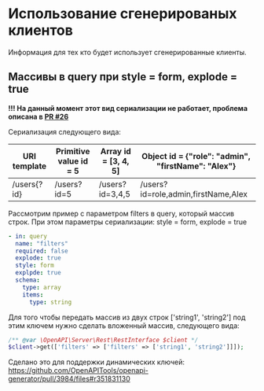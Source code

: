 # Использование сгенерированых клиентов

Информация для тех кто будет использует сгенерированные клиенты.

## Массивы в query при style = form, explode = true

**!!! На данный момент этот вид сериализации не работает, проблема описана в [PR #26](https://github.com/rollun-com/rollun-openapi/issues/26)**

Сериализация следующего вида:

| URI template | Primitive value id = 5 | Array id = [3, 4, 5] | Object id = {"role": "admin", "firstName": "Alex"} |
|--------------|------------------------|----------------------|----------------------------------------------------|
| /users{?id}  | /users?id=5            | /users?id=3,4,5      | /users?id=role,admin,firstName,Alex                |

Рассмотрим пример с параметром filters в query, который массив строк. При этом параметры
сериализации: style = form, explode = true

```yaml
- in: query
  name: "filters"
  required: false
  explode: true
  style: form
  explpde: true
  schema:
    type: array
    items:
      type: string
```

Для того чтобы передать массив из двух строк ['string1', 'string2'] под этим ключем нужно сделать вложенный массив, 
следующего вида:

```php
/** @var \OpenAPI\Server\Rest\RestInterface $client */
$client->get(['filters' => ['filters' => ['string1', 'string2']]]);
```

Сделано это для поддержки динамических ключей: https://github.com/OpenAPITools/openapi-generator/pull/3984/files#r351831130